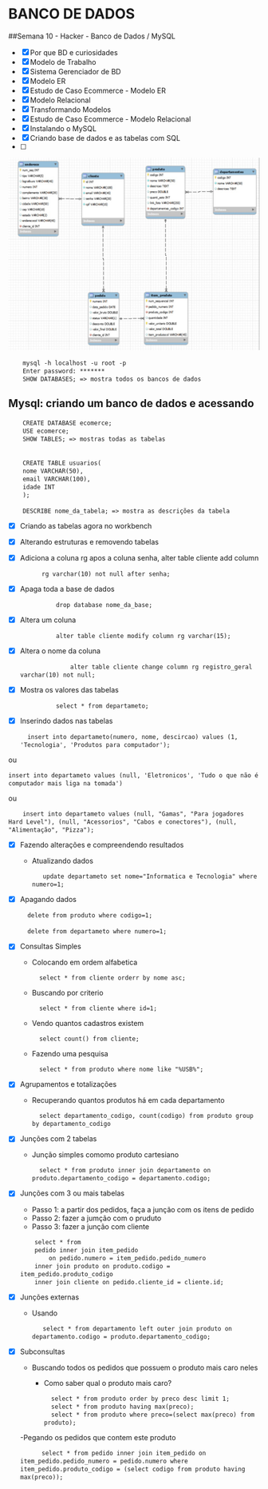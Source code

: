 # BANCO DE DADOS 

##Semana 10 - Hacker - Banco de Dados / MySQL

- [x] Por que BD e curiosidades
- [x] Modelo de Trabalho
- [x] Sistema Gerenciador de BD
- [x] Modelo ER</li>
- [x] Estudo de Caso Ecommerce - Modelo ER
- [x] Modelo Relacional
- [x] Transformando Modelos
- [x] Estudo de Caso Ecommerce - Modelo Relacional
- [x] Instalando o MySQL
- [x] Criando base de dados e as tabelas com SQL
- [ ] 
<img src="./img/esquema.jpeg"/>
		
  		mysql -h localhost -u root -p
		Enter password: *******
  		SHOW DATABASES; => mostra todos os bancos de dados
        
## Mysql: criando um banco de dados e acessando
       	
		CREATE DATABASE ecomerce; 
		USE ecomerce;
		SHOW TABLES; => mostras todas as tabelas
           
                
		CREATE TABLE usuarios(
		nome VARCHAR(50),
		email VARCHAR(100),
		idade INT
		);
		
		DESCRIBE nome_da_tabela; => mostra as descrições da tabela

- [x] Criando as tabelas agora no workbench
- [x] Alterando estruturas e removendo tabelas

- [x] Adiciona a coluna rg apos a coluna senha, alter table cliente add column
           
	    	rg varchar(10) not null after senha;
   
       
- [x] Apaga toda a base de dados

				drop database nome_da_base;
        	


- [x] Altera um coluna

				alter table cliente modify column rg varchar(15);
- [x] Altera o nome da coluna
      
		        	alter table cliente change column rg registro_geral varchar(10) not null;
   

- [x] Mostra os  valores das tabelas

				select * from departameto;

- [x] Inserindo dados nas tabelas

        insert into departameto(numero, nome, descircao) values (1, 'Tecnologia', 'Produtos para computador');
      
ou
      
   	insert into departameto values (null, 'Eletronicos', 'Tudo o que não é computador mais liga na tomada')

ou

        insert into departameto values (null, "Gamas", "Para jogadores Hard Level"), (null, "Acessorios", "Cabos e conectores"), (null, "Alimentação", "Pizza");

 

- [x] Fazendo alterações e compreendendo resultados
   - Atualizando dados


 			update departameto set nome="Informatica e Tecnologia" where numero=1;



- [x] Apagando dados
      
		delete from produto where codigo=1;

		delete from departameto where numero=1;


- [x] Consultas Simples
      
    - Colocando em ordem alfabetica
      
    		select * from cliente orderr by nome asc;
      
    - Buscando por criterio
      
     		select * from cliente where id=1;
      
    - Vendo quantos cadastros existem 
    
    		select count() from cliente;
      
    - Fazendo uma pesquisa
      
	     	select * from produto where nome like "%USB%";


- [x] Agrupamentos e totalizações
      
    - Recuperando quantos produtos há em cada departamento


			select departamento_codigo, count(codigo) from produto group by departamento_codigo

  
- [x] Junções com 2 tabelas
    - Junção simples comomo produto cartesiano
   
   			select * from produto inner join departamento on produto.departamento_codigo = departamento.codigo;

- [x] Junções com 3 ou mais tabelas
    - Passo 1: a partir dos pedidos, faça a junção com os itens de pedido
    - Passo 2: fazer a jumção com o pruduto
    - Passo 3: fazer a junção com cliente 
    
    ```
    	select * from
        pedido inner join item_pedido
            on pedido.numero = item_pedido.pedido_numero
        inner join produto on produto.codigo = item_pedido.produto_codigo
        inner join cliente on pedido.cliente_id = cliente.id;

    ```

- [x] Junções externas
   - Usando

			select * from departamento left outer join produto on departamento.codigo = produto.departamento_codigo;

- [x] Subconsultas
    - Buscando todos os pedidos que possuem o produto mais caro neles
      	- Como saber qual o produto mais caro?


				select * from produto order by preco desc limit 1;
				select * from produto having max(preco);
				select * from produto where preco=(select max(preco) from produto);


	-Pegando os pedidos que contem este produto

    		select * from pedido inner join item_pedido on item_pedido.pedido_numero = pedido.numero where item_pedido.produto_codigo = (select codigo from produto having max(preco));

